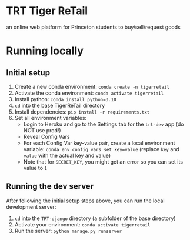 # TRT Tiger ReTail

an online web platform for Princeton students to buy/sell/request goods

# Running locally

## Initial setup

1. Create a new conda environment: `conda create -n tigerretail`
1. Activate the conda environment: `conda activate tigerretail`
1. Install python: `conda install python=3.10`
1. `cd` into the base TigerReTail directory
1. Install dependencies: `pip install -r requirements.txt`
1. Set all environment variables:
   - Login to Heroku and go to the Settings tab for the `trt-dev` app (do NOT use prod!)
   - Reveal Config Vars
   - For each Config Var key-value pair, create a local environment variable: `conda env config vars set key=value` (replace `key` and `value` with the actual key and value)
   - Note that for `SECRET_KEY`, you might get an error so you can set its value to `1`

## Running the dev server

After following the initial setup steps above, you can run the local development server:

1. `cd` into the `TRT-django` directory (a subfolder of the base directory)
1. Activate your environment: `conda activate tigerretail`
1. Run the server: `python manage.py runserver`
